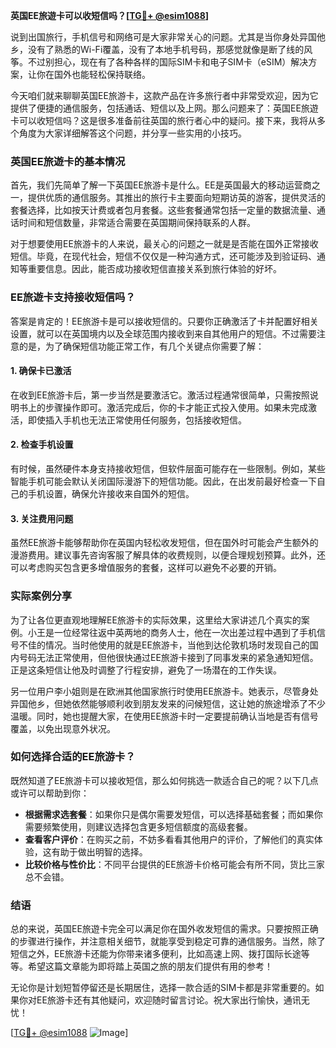 **英国EE旅遊卡可以收短信吗？[[TG💪+ @esim1088](https://t.me/s/esim1088)]**

说到出国旅行，手机信号和网络可是大家非常关心的问题。尤其是当你身处异国他乡，没有了熟悉的Wi-Fi覆盖，没有了本地手机号码，那感觉就像是断了线的风筝。不过别担心，现在有了各种各样的国际SIM卡和电子SIM卡（eSIM）解决方案，让你在国外也能轻松保持联络。

今天咱们就来聊聊英国EE旅游卡，这款产品在许多旅行者中非常受欢迎，因为它提供了便捷的通信服务，包括通话、短信以及上网。那么问题来了：英国EE旅遊卡可以收短信吗？这是很多准备前往英国的旅行者心中的疑问。接下来，我将从多个角度为大家详细解答这个问题，并分享一些实用的小技巧。

### 英国EE旅遊卡的基本情况

首先，我们先简单了解一下英国EE旅游卡是什么。EE是英国最大的移动运营商之一，提供优质的通信服务。其推出的旅行卡主要面向短期访英的游客，提供灵活的套餐选择，比如按天计费或者包月套餐。这些套餐通常包括一定量的数据流量、通话时间和短信数量，非常适合需要在英国期间保持联系的人群。

对于想要使用EE旅游卡的人来说，最关心的问题之一就是是否能在国外正常接收短信。毕竟，在现代社会，短信不仅仅是一种沟通方式，还可能涉及到验证码、通知等重要信息。因此，能否成功接收短信直接关系到旅行体验的好坏。

### EE旅遊卡支持接收短信吗？

答案是肯定的！EE旅游卡是可以接收短信的。只要你正确激活了卡并配置好相关设置，就可以在英国境内以及全球范围内接收到来自其他用户的短信。不过需要注意的是，为了确保短信功能正常工作，有几个关键点你需要了解：

#### 1. 确保卡已激活
在收到EE旅游卡后，第一步当然是要激活它。激活过程通常很简单，只需按照说明书上的步骤操作即可。激活完成后，你的卡才能正式投入使用。如果未完成激活，即使插入手机也无法正常使用任何服务，包括接收短信。

#### 2. 检查手机设置
有时候，虽然硬件本身支持接收短信，但软件层面可能存在一些限制。例如，某些智能手机可能会默认关闭国际漫游下的短信功能。因此，在出发前最好检查一下自己的手机设置，确保允许接收来自国外的短信。

#### 3. 关注费用问题
虽然EE旅游卡能够帮助你在英国内轻松收发短信，但在国外时可能会产生额外的漫游费用。建议事先咨询客服了解具体的收费规则，以便合理规划预算。此外，还可以考虑购买包含更多增值服务的套餐，这样可以避免不必要的开销。

### 实际案例分享

为了让各位更直观地理解EE旅游卡的实际效果，这里给大家讲述几个真实的案例。小王是一位经常往返中英两地的商务人士，他在一次出差过程中遇到了手机信号不佳的情况。当时他使用的就是EE旅游卡，当他到达伦敦机场时发现自己的国内号码无法正常使用，但他很快通过EE旅游卡接到了同事发来的紧急通知短信。正是这条短信让他及时调整了行程安排，避免了一场潜在的工作失误。

另一位用户李小姐则是在欧洲其他国家旅行时使用EE旅游卡。她表示，尽管身处异国他乡，但她依然能够顺利收到朋友发来的问候短信，这让她的旅途增添了不少温暖。同时，她也提醒大家，在使用EE旅游卡时一定要提前确认当地是否有信号覆盖，以免出现意外状况。

### 如何选择合适的EE旅游卡？

既然知道了EE旅游卡可以接收短信，那么如何挑选一款适合自己的呢？以下几点或许可以帮助到你：

- **根据需求选套餐**：如果你只是偶尔需要发短信，可以选择基础套餐；而如果你需要频繁使用，则建议选择包含更多短信额度的高级套餐。
- **查看客户评价**：在购买之前，不妨多看看其他用户的评价，了解他们的真实体验，这有助于做出明智的选择。
- **比较价格与性价比**：不同平台提供的EE旅游卡价格可能会有所不同，货比三家总不会错。

### 结语

总的来说，英国EE旅遊卡完全可以满足你在国外收发短信的需求。只要按照正确的步骤进行操作，并注意相关细节，就能享受到稳定可靠的通信服务。当然，除了短信之外，EE旅游卡还能为你带来诸多便利，比如高速上网、拨打国际长途等等。希望这篇文章能为即将踏上英国之旅的朋友们提供有用的参考！

无论你是计划短暂停留还是长期居住，选择一款合适的SIM卡都是非常重要的。如果你对EE旅游卡还有其他疑问，欢迎随时留言讨论。祝大家出行愉快，通讯无忧！

[[TG💪+ @esim1088](https://t.me/s/esim1088) ![Image](https://i.postimg.cc/4NQfJmqS/Snipaste-2025-05-13-00-14-12.png)]